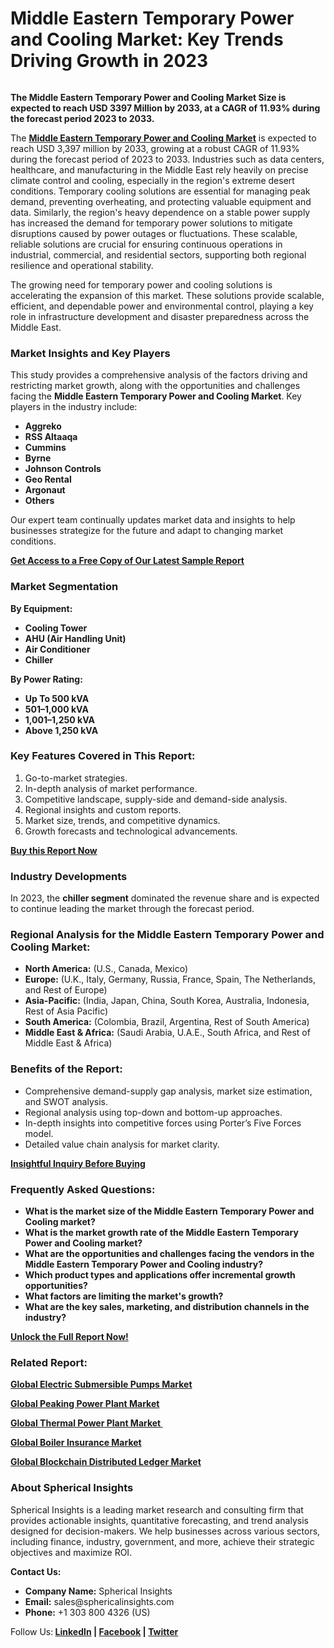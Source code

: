 <div class="wow_read_blog_hdr_img">
<div class="wow_read_blog_hdr_img_innr">
<h1>Middle Eastern Temporary Power and Cooling Market: Key Trends Driving Growth in 2023</h1>
</div>
<div class="wow_main_float_head_img"><img src="https://www.vevioz.com/upload/photos/2025/01/k58v91bVpVs7cfwTqDfA_17_b4a5c99bc0d1568ddeea74db5bd70094_image.jpg" alt="" /></div>
</div>
<div class="read-blog-container">
<div class="read-blog-desc">
<p class="mb-0"><strong>The Middle Eastern Temporary Power and Cooling Market Size is expected to reach USD 3397 Million by 2033, at a CAGR of 11.93% during the forecast period 2023 to 2033.</strong></p>
</div>
<div class="read-content">
<p>The&nbsp;<strong><a href="https://www.sphericalinsights.com/reports/middle-eastern-temporary-power-and-cooling-market" target="_blank" rel="noopener">Middle Eastern Temporary Power and Cooling Market</a></strong>&nbsp;is expected to reach USD 3,397 million by 2033, growing at a robust CAGR of 11.93% during the forecast period of 2023 to 2033. Industries such as data centers, healthcare, and manufacturing in the Middle East rely heavily on precise climate control and cooling, especially in the region's extreme desert conditions. Temporary cooling solutions are essential for managing peak demand, preventing overheating, and protecting valuable equipment and data. Similarly, the region's heavy dependence on a stable power supply has increased the demand for temporary power solutions to mitigate disruptions caused by power outages or fluctuations. These scalable, reliable solutions are crucial for ensuring continuous operations in industrial, commercial, and residential sectors, supporting both regional resilience and operational stability.</p>
<p>The growing need for temporary power and cooling solutions is accelerating the expansion of this market. These solutions provide scalable, efficient, and dependable power and environmental control, playing a key role in infrastructure development and disaster preparedness across the Middle East.</p>
<h3>Market Insights and Key Players</h3>
<p>This study provides a comprehensive analysis of the factors driving and restricting market growth, along with the opportunities and challenges facing the&nbsp;<strong>Middle Eastern Temporary Power and Cooling Market</strong>. Key players in the industry include:</p>
<ul>
<li><strong>Aggreko</strong></li>
<li><strong>RSS Altaaqa</strong></li>
<li><strong>Cummins</strong></li>
<li><strong>Byrne</strong></li>
<li><strong>Johnson Controls</strong></li>
<li><strong>Geo Rental</strong></li>
<li><strong>Argonaut</strong></li>
<li><strong>Others</strong></li>
</ul>
<p>Our expert team continually updates market data and insights to help businesses strategize for the future and adapt to changing market conditions.</p>
<p><strong><a href="https://www.sphericalinsights.com/request-sample/3613" target="_new" rel="noopener">Get Access to a Free Copy of Our Latest Sample Report</a></strong></p>
<h3>Market Segmentation</h3>
<p><strong>By Equipment:</strong></p>
<ul>
<li><strong>Cooling Tower</strong></li>
<li><strong>AHU (Air Handling Unit)</strong></li>
<li><strong>Air Conditioner</strong></li>
<li><strong>Chiller</strong></li>
</ul>
<p><strong>By Power Rating:</strong></p>
<ul>
<li><strong>Up To 500 kVA</strong></li>
<li><strong>501&ndash;1,000 kVA</strong></li>
<li><strong>1,001&ndash;1,250 kVA</strong></li>
<li><strong>Above 1,250 kVA</strong></li>
</ul>
<h3>Key Features Covered in This Report:</h3>
<ol>
<li>Go-to-market strategies.</li>
<li>In-depth analysis of market performance.</li>
<li>Competitive landscape, supply-side and demand-side analysis.</li>
<li>Regional insights and custom reports.</li>
<li>Market size, trends, and competitive dynamics.</li>
<li>Growth forecasts and technological advancements.</li>
</ol>
<p><strong><a href="https://www.sphericalinsights.com/checkout/3613" target="_new" rel="noopener">Buy this Report Now</a></strong></p>
<h3>Industry Developments</h3>
<p>In 2023, the&nbsp;<strong>chiller segment</strong>&nbsp;dominated the revenue share and is expected to continue leading the market through the forecast period.</p>
<h3>Regional Analysis for the Middle Eastern Temporary Power and Cooling Market:</h3>
<ul>
<li><strong>North America:</strong>&nbsp;(U.S., Canada, Mexico)</li>
<li><strong>Europe:</strong>&nbsp;(U.K., Italy, Germany, Russia, France, Spain, The Netherlands, and Rest of Europe)</li>
<li><strong>Asia-Pacific:</strong>&nbsp;(India, Japan, China, South Korea, Australia, Indonesia, Rest of Asia Pacific)</li>
<li><strong>South America:</strong>&nbsp;(Colombia, Brazil, Argentina, Rest of South America)</li>
<li><strong>Middle East &amp; Africa:</strong>&nbsp;(Saudi Arabia, U.A.E., South Africa, and Rest of Middle East &amp; Africa)</li>
</ul>
<h3>Benefits of the Report:</h3>
<ul>
<li>Comprehensive demand-supply gap analysis, market size estimation, and SWOT analysis.</li>
<li>Regional analysis using top-down and bottom-up approaches.</li>
<li>In-depth insights into competitive forces using Porter&rsquo;s Five Forces model.</li>
<li>Detailed value chain analysis for market clarity.</li>
</ul>
<p><strong><a href="https://www.sphericalinsights.com/inquiry-before-buying/3613" target="_new" rel="noopener">Insightful Inquiry Before Buying</a></strong></p>
<h3>Frequently Asked Questions:</h3>
<ul>
<li><strong>What is the market size of the Middle Eastern Temporary Power and Cooling market?</strong></li>
<li><strong>What is the market growth rate of the Middle Eastern Temporary Power and Cooling market?</strong></li>
<li><strong>What are the opportunities and challenges facing the vendors in the Middle Eastern Temporary Power and Cooling industry?</strong></li>
<li><strong>Which product types and applications offer incremental growth opportunities?</strong></li>
<li><strong>What factors are limiting the market's growth?</strong></li>
<li><strong>What are the key sales, marketing, and distribution channels in the industry?</strong></li>
</ul>
<p><strong><a href="https://www.sphericalinsights.com/reports/middle-eastern-temporary-power-and-cooling-market" target="_new" rel="noopener">Unlock the Full Report Now!</a></strong></p>
<h3>Related Report:</h3>
<p><strong><a href="https://www.globenewswire.com/news-release/2024/08/29/2938182/0/en/Global-Electric-Submersible-Pumps-Market-Size-To-Worth-USD-29-9-Billion-By-2033-CAGR-of-8-60.html" target="_blank" rel="noopener">Global Electric Submersible Pumps Market</a></strong></p>
<p><strong><a href="https://www.globenewswire.com/news-release/2024/08/29/2937527/0/en/Global-Peaking-Power-Plant-Market-Size-To-Worth-USD-197-76-Billion-By-2033-CAGR-Of-5-46.html" target="_blank" rel="noopener">Global Peaking Power Plant Market</a></strong></p>
<p><strong><a href="https://www.globenewswire.com/news-release/2024/08/28/2936732/0/en/Global-Thermal-Power-Plant-Market-Size-To-Worth-USD-2-08-Trillion-By-2033-CAGR-Of-3-32.html" target="_blank" rel="noopener">Global Thermal Power Plant Market&nbsp;</a></strong></p>
<p><strong><a href="https://www.sphericalinsights.jp/reports/boiler-insurance-market" target="_blank" rel="noopener">Global Boiler Insurance Market</a></strong></p>
<p><strong><a href="https://www.sphericalinsights.jp/reports/blockchain-distributed-ledger-market" target="_blank" rel="noopener">Global Blockchain Distributed Ledger Market</a></strong></p>
<h3>About Spherical Insights</h3>
<p>Spherical Insights is a leading market research and consulting firm that provides actionable insights, quantitative forecasting, and trend analysis designed for decision-makers. We help businesses across various sectors, including finance, industry, government, and more, achieve their strategic objectives and maximize ROI.</p>
<p><strong>Contact Us:</strong></p>
<ul>
<li><strong>Company Name:</strong>&nbsp;Spherical Insights</li>
<li><strong>Email:</strong>&nbsp;<a rel="noopener">sales@sphericalinsights.com</a></li>
<li><strong>Phone:</strong>&nbsp;+1 303 800 4326 (US)</li>
</ul>
<p>Follow Us:<strong>&nbsp;<a href="https://www.linkedin.com/" target="_new" rel="noopener">LinkedIn</a>&nbsp;|&nbsp;<a href="https://www.facebook.com/" target="_new" rel="noopener">Facebook</a>&nbsp;|&nbsp;<a href="https://twitter.com/" target="_new" rel="noopener">Twitter</a></strong></p>
</div>
</div>
